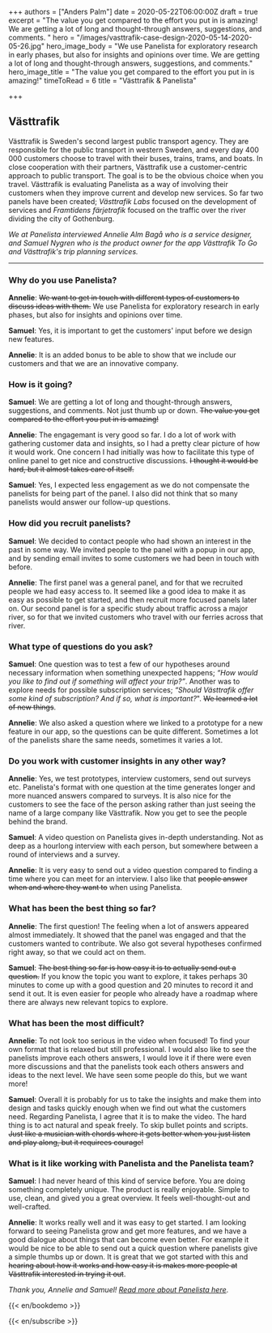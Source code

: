 +++
authors = ["Anders Palm"]
date = 2020-05-22T06:00:00Z
draft = true
excerpt = "The value you get compared to the effort you put in is amazing! We are getting a lot of long and thought-through answers, suggestions, and comments. "
hero = "/images/vasttrafik-case-design-2020-05-14-2020-05-26.jpg"
hero_image_body = "We use Panelista for exploratory research in early phases, but also for insights and opinions over time. We are getting a lot of long and thought-through answers, suggestions, and comments."
hero_image_title = "The value you get compared to the effort you put in is amazing!"
timeToRead = 6
title = "Västtrafik & Panelista"

+++
## Västtrafik

Västtrafik is Sweden's second largest public transport agency. They are responsible for the public transport in western Sweden, and every day 400 000 customers choose to travel with their buses, trains, trams, and boats. In close cooperation with their partners, Västtrafik use a customer-centric approach to public transport. The goal is to be the obvious choice when you travel. Västtrafik is evaluating Panelista as a way of involving their customers when they improve current and develop new services. So far two panels have been created; _Västtrafik Labs_ focused on the development of services and _Framtidens färjetrafik_ focused on the traffic over the river dividing the city of Gothenburg.

_We at Panelista interviewed Annelie Alm Bagå who is a service designer, and Samuel Nygren who is the product owner for the app Västtrafik To Go and Västtrafik's trip planning services._

***

### Why do you use Panelista?

**Annelie**: ~~We want to get in touch with different types of customers to discuss ideas with them.~~ We use Panelista for exploratory research in early phases, but also for insights and opinions over time.

**Samuel**: Yes, it is important to get the customers' input before we design new features.

**Annelie**: It is an added bonus to be able to show that we include our customers and that we are an innovative company.

### How is it going?

**Samuel**: We are getting a lot of long and thought-through answers, suggestions, and comments. Not just thumb up or down. ~~The value you get compared to the effort you put in is amazing!~~

**Annelie**: The engagemant is very good so far. I do a lot of work with gathering customer data and insights, so I had a pretty clear picture of how it would work. One concern I had initially was how to facilitate this type of online panel to get nice and constructive discussions. ~~I thought it would be hard, but it almost takes care of itself.~~

**Samuel**: Yes, I expected less engagement as we do not compensate the panelists for being part of the panel. I also did not think that so many panelists would answer our follow-up questions.

### How did you recruit panelists?

**Samuel**: We decided to contact people who had shown an interest in the past in some way. We invited people to the panel with a popup in our app, and by sending email invites to some customers we had been in touch with before. 

**Annelie**: The first panel was a general panel, and for that we recruited people we had easy access to. It seemed like a good idea to make it as easy as possible to get started, and then recruit more focused panels later on. Our second panel is for a specific study about traffic across a major river, so for that we invited customers who travel with our ferries across that river.

### What type of questions do you ask?

**Samuel**: One question was to test a few of our hypotheses around necessary information when something unexpected happens; _“How would you like to find out if something will affect your trip?”_. Another was to explore needs for possible subscription services; _“Should Västtrafik offer some kind of subscription? And if so, what is important?_". ~~We learned a lot of new things~~.

**Annelie**: We also asked a question where we linked to a prototype for a new feature in our app, so the questions can be quite different. Sometimes a lot of the panelists share the same needs, sometimes it varies a lot.

### Do you work with customer insights in any other way?

**Annelie**: Yes, we test prototypes, interview customers, send out surveys etc. Panelista's format with one question at the time generates longer and more nuanced answers compared to surveys. It is also nice for the customers to see the face of the person asking rather than just seeing the name of a large company like Västtrafik. Now you get to see the people behind the brand. 

**Samuel**: A video question on Panelista gives in-depth understanding. Not as deep as a hourlong interview with each person, but somewhere between a round of interviews and a survey. 

**Annelie**: It is very easy to send out a video question compared to finding a time where you can meet for an interview. I also like that ~~people answer when and where they want to~~ when using Panelista.

### What has been the best thing so far?

**Annelie**: The first question! The feeling when a lot of answers appeared almost immediately. It showed that the panel was engaged and that the customers wanted to contribute. We also got several hypotheses confirmed right away, so that we could act on them.

**Samuel**: ~~The best thing so far is how easy it is to actually send out a question.~~ If you know the topic you want to explore, it takes perhaps 30 minutes to come up with a good question and 20 minutes to record it and send it out. It is even easier for people who already have a roadmap where there are always new relevant topics to explore. 

### What has been the most difficult?

**Annelie**: To not look too serious in the video when focused! To find your own format that is relaxed but still professional. I would also like to see the panelists improve each others answers, I would love it if there were even more discussions and that the panelists took each others answers and ideas to the next level. We have seen some people do this, but we want more!

**Samuel**: Overall it is probably for us to take the insights and make them into design and tasks quickly enough when we find out what the customers need. Regarding Panelista, I agree that it is to make the video. The hard thing is to act natural and speak freely. To skip bullet points and scripts. ~~Just like a musician with chords where it gets better when you just listen and play along, but it requirees courage!~~

### What is it like working with Panelista and the Panelista team?

**Samuel**: I had never heard of this kind of service before. You are doing something completely unique. The product is really enjoyable. Simple to use, clean, and gived you a great overview. It feels well-thought-out and well-crafted.

**Annelie**: It works really well and it was easy to get started. I am looking forward to seeing Panelista grow and get more features, and we have a good dialogue about things that can become even better. For example it would be nice to be able to send out a quick question where panelists give a simple thumbs up or down. It is great that we got started with this and ~~hearing about how it works and how easy it is makes more people at Västtrafik interested in trying it out~~.

_Thank you, Annelie and Samuel!_ [_Read more about Panelista here_](https://panelista.com "Panelista").

{{< en/bookdemo >}}

{{< en/subscribe >}}